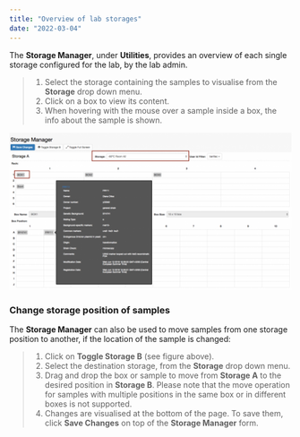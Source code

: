 ```yaml
---
title: "Overview of lab storages"
date: "2022-03-04"
---
```


  
The **Storage Manager**, under **Utilities**, provides an overview of each single storage configured for the lab, by the lab admin.

> 1. Select the storage containing the samples to visualise from the **Storage** drop down menu.
> 2. Click on a box to view its content.
> 3. When hovering with the mouse over a sample inside a box, the info about the sample is shown.

![](images/Storage-manager-1024x572.png)

### Change storage position of samples

  
The **Storage Manager** can also be used to move samples from one storage position to another, if the location of the sample is changed:

> 1. Click on **Toggle Storage B** (see figure above).
> 2. Select the destination storage, from the **Storage** drop down menu.
> 3. Drag and drop the box or sample to move from **Storage A** to the desired position in **Storage B**. Please note that the move operation for samples with multiple positions in the same box or in different boxes is not supported.
> 4. Changes are visualised at the bottom of the page. To save them, click **Save Changes** on top of the **Storage Manager** form.
